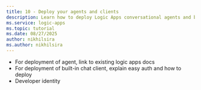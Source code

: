 ```yaml
--- 
title: 10 - Deploy your agents and clients
description: Learn how to deploy Logic Apps conversational agents and built-in chat clients, configure authentication and developer identity, and link to existing Logic Apps deployment workflows.
ms.service: logic-apps
ms.topic: tutorial
ms.date: 08/27/2025
author: nikhilsira
ms.author: nikhilsira
---
```


- For deployment of agent, link to existing logic apps docs
- For deployment of built-in chat client, explain easy auth and how to deploy
- Developer identity

